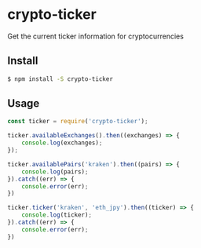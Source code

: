 # crypto-ticker
Get the current ticker information for cryptocurrencies

## Install

```bash
$ npm install -S crypto-ticker
```

## Usage
```js
const ticker = require('crypto-ticker');

ticker.availableExchanges().then((exchanges) => {
	console.log(exchanges);
});

ticker.availablePairs('kraken').then((pairs) => {
	console.log(pairs);
}).catch((err) => {
	console.error(err);
})

ticker.ticker('kraken', 'eth_jpy').then((ticker) => {
	console.log(ticker);
}).catch((err) => {
	console.error(err);
})
```
